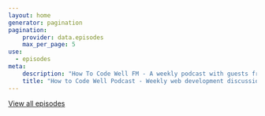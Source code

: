 ```yaml
---
layout: home
generator: pagination
pagination:    
    provider: data.episodes
    max_per_page: 5
use:
  - episodes 
meta:
    description: "How To Code Well FM - A weekly podcast with guests from within the web development industry"
    title: "How to Code Well Podcast - Weekly web development discussions" 
---
```


<a class="btn" href="/season">View all episodes</a>

